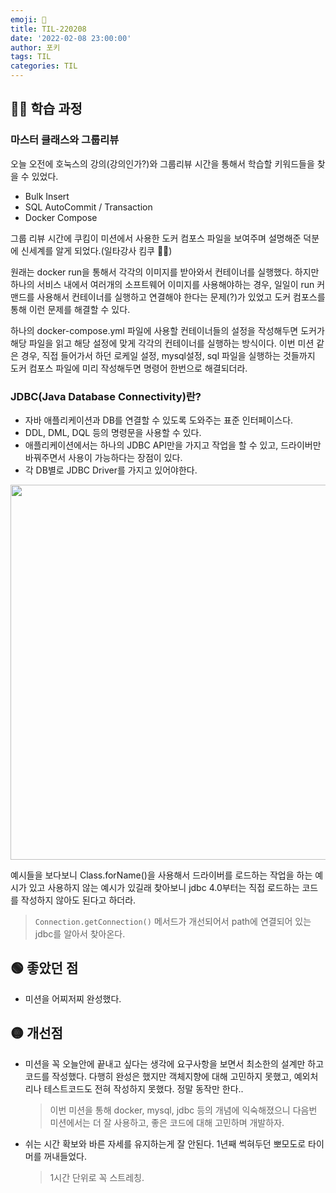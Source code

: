 ```yaml
---
emoji: 📝
title: TIL-220208
date: '2022-02-08 23:00:00'
author: 포키
tags: TIL
categories: TIL
---
```


## 👨‍💻 학습 과정

### 마스터 클래스와 그룹리뷰

오늘 오전에 호눅스의 강의(강의인가?)와 그룹리뷰 시간을 통해서 학습할 키워드들을 찾을 수 있었다.

- Bulk Insert
- SQL AutoCommit / Transaction
- Docker Compose

그룹 리뷰 시간에 쿠킴이 미션에서 사용한 도커 컴포스 파일을 보여주며 설명해준 덕분에 신세계를 알게 되었다.(일타강사 킴쿠 👨‍🏫)

원래는 docker run을 통해서 각각의 이미지를 받아와서 컨테이너를 실행했다. 하지만 하나의 서비스 내에서 여러개의 소프트웨어 이미지를 사용해야하는 경우, 일일이 run 커맨드를 사용해서 컨테이너를 실행하고 연결해야 한다는 문제(?)가 있었고 도커 컴포스를 통해 이런 문제를 해결할 수 있다.

하나의 docker-compose.yml 파일에 사용할 컨테이너들의 설정을 작성해두면 도커가 해당 파일을 읽고 해당 설정에 맞게 각각의 컨테이너를 실행하는 방식이다.
이번 미션 같은 경우, 직접 들어가서 하던 로케일 설정, mysql설정, sql 파일을 실행하는 것들까지 도커 컴포스 파일에 미리 작성해두면 명령어 한번으로 해결되더라.

### JDBC(Java Database Connectivity)란?

- 자바 애플리케이션과 DB를 연결할 수 있도록 도와주는 표준 인터페이스다.
- DDL, DML, DQL 등의 명령문을 사용할 수 있다.
- 애플리케이션에서는 하나의 JDBC API만을 가지고 작업을 할 수 있고, 드라이버만 바꿔주면서 사용이 가능하다는 장점이 있다.
- 각 DB별로 JDBC Driver를 가지고 있어야한다.

<img src="../../../../assets/images/jdbc.png" width="600" height="600">

예시들을 보다보니 Class.forName()을 사용해서 드라이버를 로드하는 작업을 하는 예시가 있고 사용하지 않는 예시가 있길래 찾아보니 jdbc 4.0부터는 직접 로드하는 코드를 작성하지 않아도 된다고 하더라.

> `Connection.getConnection()` 메서드가 개선되어서 path에 연결되어 있는 jdbc를 알아서 찾아온다.

## 🟢 좋았던 점

- 미션을 어찌저찌 완성했다.

## 🟡 개선점

- 미션을 꼭 오늘안에 끝내고 싶다는 생각에 요구사항을 보면서 최소한의 설계만 하고 코드를 작성했다. 다행히 완성은 했지만 객체지향에 대해 고민하지 못했고, 예외처리나 테스트코드도 전혀 작성하지 못했다. 정말 동작만 한다..

  > 이번 미션을 통해 docker, mysql, jdbc 등의 개념에 익숙해졌으니 다음번 미션에서는 더 잘 사용하고, 좋은 코드에 대해 고민하며 개발하자.

- 쉬는 시간 확보와 바른 자세를 유지하는게 잘 안된다. 1년째 썩혀두던 뽀모도로 타이머를 꺼내들었다.
  > 1시간 단위로 꼭 스트레칭.
